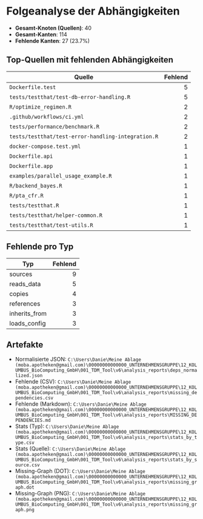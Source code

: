 # Folgeanalyse der Abhängigkeiten

- **Gesamt-Knoten (Quellen)**: 40
- **Gesamt-Kanten**: 114
- **Fehlende Kanten**: 27 (23.7%)

## Top-Quellen mit fehlenden Abhängigkeiten

| Quelle | Fehlend |
|---|---:|
| `Dockerfile.test` | 5 |
| `tests/testthat/test-db-error-handling.R` | 5 |
| `R/optimize_regimen.R` | 2 |
| `.github/workflows/ci.yml` | 2 |
| `tests/performance/benchmark.R` | 2 |
| `tests/testthat/test-error-handling-integration.R` | 2 |
| `docker-compose.test.yml` | 1 |
| `Dockerfile.api` | 1 |
| `Dockerfile.app` | 1 |
| `examples/parallel_usage_example.R` | 1 |
| `R/backend_bayes.R` | 1 |
| `R/pta_cfr.R` | 1 |
| `tests/testthat.R` | 1 |
| `tests/testthat/helper-common.R` | 1 |
| `tests/testthat/test-utils.R` | 1 |

## Fehlende pro Typ

| Typ | Fehlend |
|---|---:|
| sources | 9 |
| reads_data | 5 |
| copies | 4 |
| references | 3 |
| inherits_from | 3 |
| loads_config | 3 |

## Artefakte

- Normalisierte JSON: `C:\Users\Danie\Meine Ablage (moba.apotheken@gmail.com)\00000000000000_UNTERNEHMENSGRUPPE\12_KOLUMBUS_BioComputing_GmbH\001_TDM_Tool\v6\analysis_reports\deps_normalized.json`
- Fehlende (CSV): `C:\Users\Danie\Meine Ablage (moba.apotheken@gmail.com)\00000000000000_UNTERNEHMENSGRUPPE\12_KOLUMBUS_BioComputing_GmbH\001_TDM_Tool\v6\analysis_reports\missing_dependencies.csv`
- Fehlende (Markdown): `C:\Users\Danie\Meine Ablage (moba.apotheken@gmail.com)\00000000000000_UNTERNEHMENSGRUPPE\12_KOLUMBUS_BioComputing_GmbH\001_TDM_Tool\v6\analysis_reports\MISSING_DEPENDENCIES.md`
- Stats (Typ): `C:\Users\Danie\Meine Ablage (moba.apotheken@gmail.com)\00000000000000_UNTERNEHMENSGRUPPE\12_KOLUMBUS_BioComputing_GmbH\001_TDM_Tool\v6\analysis_reports\stats_by_type.csv`
- Stats (Quelle): `C:\Users\Danie\Meine Ablage (moba.apotheken@gmail.com)\00000000000000_UNTERNEHMENSGRUPPE\12_KOLUMBUS_BioComputing_GmbH\001_TDM_Tool\v6\analysis_reports\stats_by_source.csv`
- Missing-Graph (DOT): `C:\Users\Danie\Meine Ablage (moba.apotheken@gmail.com)\00000000000000_UNTERNEHMENSGRUPPE\12_KOLUMBUS_BioComputing_GmbH\001_TDM_Tool\v6\analysis_reports\missing_graph.dot`
- Missing-Graph (PNG): `C:\Users\Danie\Meine Ablage (moba.apotheken@gmail.com)\00000000000000_UNTERNEHMENSGRUPPE\12_KOLUMBUS_BioComputing_GmbH\001_TDM_Tool\v6\analysis_reports\missing_graph.png`